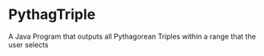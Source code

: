 # PythagTriple
A Java Program that outputs all Pythagorean Triples within a range that the user selects
